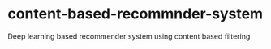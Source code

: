 # content-based-recommnder-system
Deep learning based  recommender system using content based filtering
